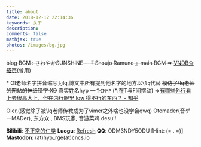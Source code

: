 ```yaml
---
title: about
date: 2018-12-12 22:14:36
keywords: 关于
description: 
comments: false
mathjax: true
photos: /images/bg.jpg
---
```

~~blog BGM : さわやかSUNSHINE - 『 Shoujo Ramune 』main BGM  => [VNDB介绍页](https://vndb.org/v16511)~~(曾用)

\* OI老师名字拼音缩写为lq,博文中所有提到他名字的地方以`\lq`代替
~~模仿了\lq老师的网站的神级错字 XD~~
真实姓名hyp
一个`IN*P` (*:在T与F间摆动)
=>[有哪些外行看上去很高大上，但在内行眼里 low 得不行的东西？ - 知乎](https://www.zhihu.com/question/49922975/answer/156154560)

OIer,(感觉除了被\lq老师传教成为了vimer之外啥也没学会qwq)
Otomader(音ゲーMADer), 东方众 , BMS玩家, 音游菜鸡 desu!!

**Bilibili**: [不正常的仁类](https://space.bilibili.com/8486083/#/)
**Luogu**: [Refresh](https://www.luogu.org/space/show?uid=50384)
**QQ**: ODM3NDY5ODU [Hint: (= . =)]
**Mastodon**: (at)hyp_rge(at)cncs.io
